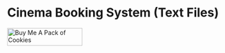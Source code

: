 # Cinema Booking System (Text Files)

<a href="https://www.buymeacoffee.com/soyabnandhla" target="_blank"><img src="https://cdn.buymeacoffee.com/buttons/default-blue.png" alt="Buy Me A Pack of Cookies" height="41" width="174"></a>
